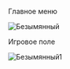 Главное меню  
  
![Безымянный](https://user-images.githubusercontent.com/35968157/213933801-cab4b7f9-d113-481e-9eed-a7bbe103a03f.png)

Игровое поле  

![Безымянный1](https://user-images.githubusercontent.com/35968157/213933807-ef75c74b-a021-4ad6-a4d8-872c38d86e86.png)
